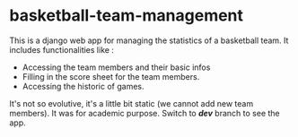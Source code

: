 # basketball-team-management
This is a django web app for managing the statistics of a basketball team. 
It includes functionalities like : 
- Accessing the team members and their basic infos
- Filling in the score sheet for the team members.
- Accessing the historic of games.

It's not so evolutive, it's a little bit static (we cannot add new team members). It was for academic purpose. 
Switch to ***dev*** branch to see the app.
